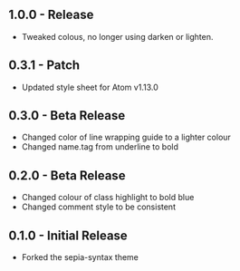 ## 1.0.0 - Release
* Tweaked colous, no longer using darken or lighten.

## 0.3.1 - Patch
* Updated style  sheet for Atom v1.13.0

## 0.3.0 - Beta Release
* Changed color of line wrapping guide to a lighter colour
* Changed name.tag from underline to bold

## 0.2.0 - Beta Release
* Changed colour of class highlight to bold blue
* Changed comment style to be consistent

## 0.1.0 - Initial Release
* Forked the sepia-syntax theme
